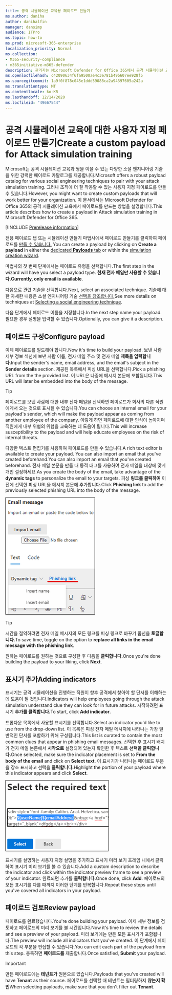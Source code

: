 ```yaml
---
title: 공격 시뮬레이션 교육용 페이로드 만들기
ms.author: daniha
author: danihalfin
manager: dansimp
audience: ITPro
ms.topic: how-to
ms.prod: microsoft-365-enterprise
localization_priority: Normal
ms.collection:
- M365-security-compliance
- m365initiative-m365-defender
description: 관리자는 Microsoft Defender for Office 365에서 공격 시뮬레이션 교육을 위한 사용자 지정 페이로드를 만드는 방법을 배울 수 있습니다.
ms.openlocfilehash: c42090634f6fa9500ae4c3e781b49b607ee928f5
ms.sourcegitcommit: 1a9f0f878c045e1ddd59088ca2a94397605a242a
ms.translationtype: MT
ms.contentlocale: ko-KR
ms.lasthandoff: 12/14/2020
ms.locfileid: "49667544"
---
```

# <a name="create-a-custom-payload-for-attack-simulation-training"></a><span data-ttu-id="a0408-103">공격 시뮬레이션 교육에 대한 사용자 지정 페이로드 만들기</span><span class="sxs-lookup"><span data-stu-id="a0408-103">Create a custom payload for Attack simulation training</span></span>

<span data-ttu-id="a0408-104">Microsoft는 공격 시뮬레이션 교육과 쌍을 이을 수 있는 다양한 소셜 엔지니어링 기술을 위한 강력한 페이로드 카탈로그를 제공합니다.</span><span class="sxs-lookup"><span data-stu-id="a0408-104">Microsoft offers a robust payload catalog for various social engineering techniques to pair with your attack simulation training.</span></span> <span data-ttu-id="a0408-105">그러나 조직에 더 잘 작동할 수 있는 사용자 지정 페이로드를 만들 수 있습니다.</span><span class="sxs-lookup"><span data-stu-id="a0408-105">However, you might want to create custom payloads that will work better for your organization.</span></span> <span data-ttu-id="a0408-106">이 문서에서는 Microsoft Defender for Office 365의 공격 시뮬레이션 교육에서 페이로드를 만드는 방법을 설명합니다.</span><span class="sxs-lookup"><span data-stu-id="a0408-106">This article describes how to create a payload in Attack simulation training in Microsoft Defender for Office 365.</span></span>

[!INCLUDE [Prerelease information](../includes/prerelease.md)]

<span data-ttu-id="a0408-107">전용 페이로드 탭 또는 시뮬레이션  만들기 마법사에서 페이로드 만들기를 클릭하여 페이로드를 [만들 수 있습니다.](attack-simulation-training.md#selecting-a-payload) [  ](https://security.microsoft.com/attacksimulator?viewid=payload)</span><span class="sxs-lookup"><span data-stu-id="a0408-107">You can create a payload by clicking on **Create a payload** in either the [dedicated **Payloads** tab](https://security.microsoft.com/attacksimulator?viewid=payload) or within the [simulation creation wizard](attack-simulation-training.md#selecting-a-payload).</span></span>

<span data-ttu-id="a0408-108">마법사의 첫 번째 단계에서는 페이로드 유형을 선택합니다.</span><span class="sxs-lookup"><span data-stu-id="a0408-108">The first step in the wizard will have you select a payload type.</span></span> <span data-ttu-id="a0408-109">**현재 전자 메일만 사용할 수 있습니다.**</span><span class="sxs-lookup"><span data-stu-id="a0408-109">**Currently, only email is available**.</span></span>

<span data-ttu-id="a0408-110">다음으로 관련 기술을 선택합니다.</span><span class="sxs-lookup"><span data-stu-id="a0408-110">Next, select an associated technique.</span></span> <span data-ttu-id="a0408-111">기술에 대한 자세한 내용은 소셜 엔지니어링 기술 [선택을 참조합니다.](attack-simulation-training.md#selecting-a-social-engineering-technique)</span><span class="sxs-lookup"><span data-stu-id="a0408-111">See more details on techniques at [Selecting a social engineering technique](attack-simulation-training.md#selecting-a-social-engineering-technique).</span></span>

<span data-ttu-id="a0408-112">다음 단계에서 페이로드 이름을 지정합니다.</span><span class="sxs-lookup"><span data-stu-id="a0408-112">In the next step name your payload.</span></span> <span data-ttu-id="a0408-113">필요한 경우 설명을 입력할 수 있습니다.</span><span class="sxs-lookup"><span data-stu-id="a0408-113">Optionally, you can give it a description.</span></span>

## <a name="configure-payload"></a><span data-ttu-id="a0408-114">페이로드 구성</span><span class="sxs-lookup"><span data-stu-id="a0408-114">Configure payload</span></span>

<span data-ttu-id="a0408-115">이제 페이로드를 빌드해야 합니다.</span><span class="sxs-lookup"><span data-stu-id="a0408-115">Now it's time to build your payload.</span></span> <span data-ttu-id="a0408-116">보낸 사람 세부 정보 섹션에 보낸 사람 이름, 전자 메일 주소 및 전자 메일 **제목을 입력합니다.**</span><span class="sxs-lookup"><span data-stu-id="a0408-116">Input the sender's name, email address, and the email's subject in the **Sender details** section.</span></span> <span data-ttu-id="a0408-117">제공된 목록에서 피싱 URL을 선택합니다.</span><span class="sxs-lookup"><span data-stu-id="a0408-117">Pick a phishing URL from the the provided list.</span></span> <span data-ttu-id="a0408-118">이 URL은 나중에 메시지 본문에 포함됩니다.</span><span class="sxs-lookup"><span data-stu-id="a0408-118">This URL will later be embedded into the body of the message.</span></span>

> [!TIP]
> <span data-ttu-id="a0408-119">페이로드를 보낸 사람에 대한 내부 전자 메일을 선택하면 페이로드가 회사의 다른 직원에게서 오는 것으로 표시될 수 있습니다.</span><span class="sxs-lookup"><span data-stu-id="a0408-119">You can choose an internal email for your payload's sender, which will make the payload appear as coming from another employee of the company.</span></span> <span data-ttu-id="a0408-120">이렇게 하면 페이로드에 대한 인식이 높아지며 직원에게 내부 위협의 위험을 교육하는 데 도움이 됩니다.</span><span class="sxs-lookup"><span data-stu-id="a0408-120">This will increase susceptibility to the payload and will help educate employees on the risk of internal threats.</span></span>

<span data-ttu-id="a0408-121">다양한 텍스트 편집기를 사용하여 페이로드를 만들 수 있습니다.</span><span class="sxs-lookup"><span data-stu-id="a0408-121">A rich text editor is available to create your payload.</span></span> <span data-ttu-id="a0408-122">You can also import an email that you've created beforehand.</span><span class="sxs-lookup"><span data-stu-id="a0408-122">You can also import an email that you've created beforehand.</span></span> <span data-ttu-id="a0408-123">전자 메일 본문을 만들 때 동적  태그를 사용하여 전자 메일을 대상에 맞게 개인 설정하세요.</span><span class="sxs-lookup"><span data-stu-id="a0408-123">As you create the body of the email, take advantage of the **dynamic tags** to personalize the email to your targets.</span></span> <span data-ttu-id="a0408-124">피싱 **링크를 클릭하여** 이전에 선택한 피싱 URL을 메시지 본문에 추가합니다.</span><span class="sxs-lookup"><span data-stu-id="a0408-124">Click **Phishing link** to add the previously selected phishing URL into the body of the message.</span></span>

![Microsoft Defender for Office 365용 페이로드 만들기에서 강조 표시된 피싱 링크 및 동적 태그](../../media/attack-sim-preview-payload-email-body.png)

> [!TIP]
> <span data-ttu-id="a0408-126">시간을 절약하려면 전자 메일 메시지의 모든 링크를 피싱 링크로 바꾸기 옵션을 **토글합니다.**</span><span class="sxs-lookup"><span data-stu-id="a0408-126">To save time, toggle on the option to **replace all links in the email message with the phishing link**.</span></span>

<span data-ttu-id="a0408-127">원하는 페이로드를 원하는 것으로 구성한 후 다음을 **클릭합니다.**</span><span class="sxs-lookup"><span data-stu-id="a0408-127">Once you're done building the payload to your liking, click **Next**.</span></span>

## <a name="adding-indicators"></a><span data-ttu-id="a0408-128">표시기 추가</span><span class="sxs-lookup"><span data-stu-id="a0408-128">Adding indicators</span></span>

<span data-ttu-id="a0408-129">표시기는 공격 시뮬레이션을 진행하는 직원이 향후 공격에서 찾아야 할 단서를 이해하는 데 도움이 될 것입니다.</span><span class="sxs-lookup"><span data-stu-id="a0408-129">Indicators will help employees going through the attack simulation understand clue they can look for in future attacks.</span></span> <span data-ttu-id="a0408-130">시작하려면 표시기 **추가를 클릭합니다.**</span><span class="sxs-lookup"><span data-stu-id="a0408-130">To start, click **Add indicator**.</span></span>

<span data-ttu-id="a0408-131">드롭다운 목록에서 사용할 표시기를 선택합니다.</span><span class="sxs-lookup"><span data-stu-id="a0408-131">Select an indicator you'd like to use from the drop-down list.</span></span> <span data-ttu-id="a0408-132">이 목록은 피싱 전자 메일 메시지에 나타나는 가장 일반적인 단서를 포함하기 위해 구성됩니다.</span><span class="sxs-lookup"><span data-stu-id="a0408-132">This list is curated to contain the most common clues that appear in phishing email messages.</span></span> <span data-ttu-id="a0408-133">선택한 후 표시기 배치가 전자 메일 본문에서 **시작으로** 설정되어 있는지 확인한 후 텍스트 **선택을 클릭합니다.**</span><span class="sxs-lookup"><span data-stu-id="a0408-133">Once selected, make sure the indicator placement is set to **From the body of the email** and click on **Select text**.</span></span> <span data-ttu-id="a0408-134">이 표시기가 나타나는 페이로드 부분을 강조 표시하고 선택을 **클릭합니다.**</span><span class="sxs-lookup"><span data-stu-id="a0408-134">Highlight the portion of your payload where this indicator appears and click **Select**.</span></span>

![공격 시뮬레이션 교육의 지표에 추가할 메시지 본문의 강조 표시된 텍스트](../../media/attack-sim-preview-select-text.png)

<span data-ttu-id="a0408-136">표시기를 설명하는 사용자 지정 설명을 추가하고 표시기 미리 보기 프레임 내에서 클릭하여 표시기 미리 보기를 볼 수 있습니다.</span><span class="sxs-lookup"><span data-stu-id="a0408-136">Add a custom description to describe the indicator and click within the indicator preview frame to see a preview of your indicator.</span></span> <span data-ttu-id="a0408-137">완료되면 추가를 **클릭합니다.**</span><span class="sxs-lookup"><span data-stu-id="a0408-137">Once done, click **Add**.</span></span> <span data-ttu-id="a0408-138">페이로드의 모든 표시기를 다를 때까지 이러한 단계를 반복합니다.</span><span class="sxs-lookup"><span data-stu-id="a0408-138">Repeat these steps until you've covered all indicators in your payload.</span></span>

## <a name="review-payload"></a><span data-ttu-id="a0408-139">페이로드 검토</span><span class="sxs-lookup"><span data-stu-id="a0408-139">Review payload</span></span>

<span data-ttu-id="a0408-140">페이로드를 완료했습니다.</span><span class="sxs-lookup"><span data-stu-id="a0408-140">You're done building your payload.</span></span> <span data-ttu-id="a0408-141">이제 세부 정보를 검토하고 페이로드의 미리 보기를 볼 시간입니다.</span><span class="sxs-lookup"><span data-stu-id="a0408-141">Now it's time to review the details and see a preview of your payload.</span></span> <span data-ttu-id="a0408-142">미리 보기에는 만든 모든 표시기가 포함됩니다.</span><span class="sxs-lookup"><span data-stu-id="a0408-142">The preview will include all indicators that you've created.</span></span> <span data-ttu-id="a0408-143">이 단계에서 페이로드의 각 부분을 편집할 수 있습니다.</span><span class="sxs-lookup"><span data-stu-id="a0408-143">You can edit each part of the payload from this step.</span></span> <span data-ttu-id="a0408-144">충족하면 **페이로드를** 제출합니다.</span><span class="sxs-lookup"><span data-stu-id="a0408-144">Once satisfied, **Submit** your payload.</span></span>

> [!IMPORTANT]
> <span data-ttu-id="a0408-145">만든 페이로드에는 **테넌트가** 원본으로 있습니다.</span><span class="sxs-lookup"><span data-stu-id="a0408-145">Payloads that you've created will have **Tenant** as their source.</span></span> <span data-ttu-id="a0408-146">페이로드를 선택할 때 테넌트는 필터링하지 **않는지 확인**</span><span class="sxs-lookup"><span data-stu-id="a0408-146">When selecting payloads, make sure that you don't filter out **Tenant**.</span></span>
